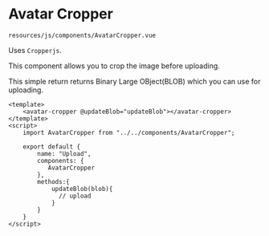 # Avatar Cropper

`resources/js/components/AvatarCropper.vue`

Uses `Cropperjs`.

This component allows you to crop the image before uploading. 

This simple return returns Binary Large OBject(BLOB) which you can use for uploading.

```vue
<template>
    <avatar-cropper @updateBlob="updateBlob"></avatar-cropper>
</template>
<script>
    import AvatarCropper from "../../components/AvatarCropper";

    export default {
        name: "Upload",
        components: {
           AvatarCropper
        },
        methods:{
            updateBlob(blob){
              // upload
            }
        }
    }
</script>
```

